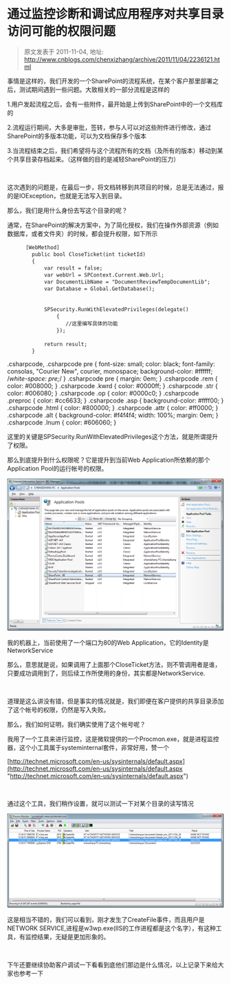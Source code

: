 # 通过监控诊断和调试应用程序对共享目录访问可能的权限问题 
> 原文发表于 2011-11-04, 地址: http://www.cnblogs.com/chenxizhang/archive/2011/11/04/2236121.html 


事情是这样的，我们开发的一个SharePoint的流程系统，在某个客户那里部署之后，测试期间遇到一些问题。大致相关的一部分流程是这样的

 1.用户发起流程之后，会有一些附件，最开始是上传到SharePoint中的一个文档库的

 2.流程运行期间，大多是审批，签转，参与人可以对这些附件进行修改，通过SharePoint的多版本功能，可以为文档保存多个版本

 3.当流程结束之后，我们希望将与这个流程所有的文档（及所有的版本）移动到某个共享目录存档起来。（这样做的目的是减轻SharePoint的压力）

  

 这次遇到的问题是，在最后一步，将文档转移到共项目的时候，总是无法通过，报的是IOException，也就是无法写入到目录。

 那么，我们是用什么身份去写这个目录的呢？

 通常，在SharePoint的解决方案中，为了简化授权，我们在操作外部资源（例如数据库，或者文件夹）的时候，都会提升权限，如下所示


```
      [WebMethod]
        public bool CloseTicket(int ticketId)
        {
            var result = false;
            var webUrl = SPContext.Current.Web.Url;
            var DocumentLibName = "DocumentReviewTempDocumentLib";
            var Database = Global.GetDatabase();


            SPSecurity.RunWithElevatedPrivileges(delegate()
                {
                   //这里编写具体的功能
                });

            return result;
        }
```


.csharpcode, .csharpcode pre
{
 font-size: small;
 color: black;
 font-family: consolas, "Courier New", courier, monospace;
 background-color: #ffffff;
 /*white-space: pre;*/
}
.csharpcode pre { margin: 0em; }
.csharpcode .rem { color: #008000; }
.csharpcode .kwrd { color: #0000ff; }
.csharpcode .str { color: #006080; }
.csharpcode .op { color: #0000c0; }
.csharpcode .preproc { color: #cc6633; }
.csharpcode .asp { background-color: #ffff00; }
.csharpcode .html { color: #800000; }
.csharpcode .attr { color: #ff0000; }
.csharpcode .alt 
{
 background-color: #f4f4f4;
 width: 100%;
 margin: 0em;
}
.csharpcode .lnum { color: #606060; }




这里的关键是SPSecurity.RunWithElevatedPrivileges这个方法，就是所谓提升了权限。


那么到底提升到什么权限呢？它是提升到当前Web Application所依赖的那个Application Pool的运行帐号的权限。


[![image](./images/2236121-201111041341145645.png "image")](http://images.cnblogs.com/cnblogs_com/chenxizhang/201111/201111041341145154.png)


我的机器上，当前使用了一个端口为80的Web Application，它的Identity是NetworkService


那么，意思就是说，如果调用了上面那个CloseTicket方法，则不管调用者是谁，只要成功调用到了，则后续工作所使用的身份，其实都是NetworkService.


 


道理是这么讲没有错，但是事实的情况就是，我们即便在客户提供的共享目录添加了这个帐号的权限，仍然是写入失败。


那么，我们如何证明，我们确实使用了这个帐号呢？


我用了一个工具来进行监控，这是微软提供的一个Procmon.exe，就是进程监控器，这个小工具属于systeminternal套件，非常好用，赞一个


[http://technet.microsoft.com/en-us/sysinternals/default.aspx](http://technet.microsoft.com/en-us/sysinternals/default.aspx "http://technet.microsoft.com/en-us/sysinternals/default.aspx")


 


通过这个工具，我们稍作设置，就可以测试一下对某个目录的读写情况


[![image](./images/2236121-201111041341152547.png "image")](http://images.cnblogs.com/cnblogs_com/chenxizhang/201111/201111041341146168.png)


这是相当不错的，我们可以看到，刚才发生了CreateFile事件，而且用户是NETWORK SERVICE,进程是w3wp.exe(IIS的工作进程都是这个名字），有这种工具，有监控结果，无疑是更加形象的。


 


下午还要继续协助客户调试一下看看到底他们那边是什么情况，以上记录下来给大家也参考一下

